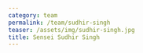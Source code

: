 ```yaml
---
category: team
permalink: /team/sudhir-singh
teaser: /assets/img/sudhir-singh.jpg
title: Sensei Sudhir Singh
---
```

